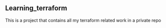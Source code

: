 ## Learning_terraform

This is a project that contains all my terraform related work in a private repo

